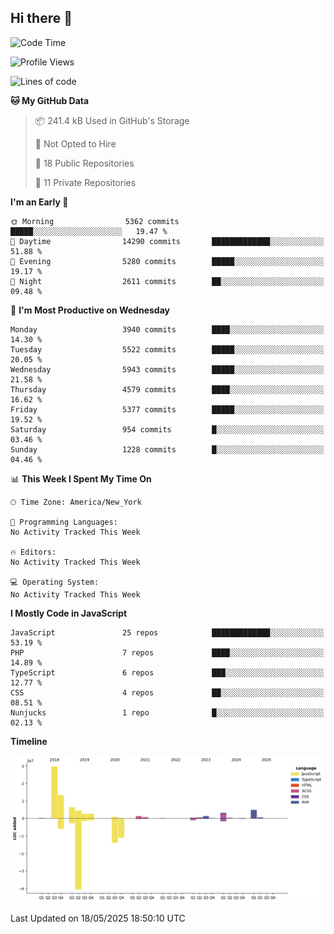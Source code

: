 ## Hi there 👋

<!--START_SECTION:waka-->
![Code Time](http://img.shields.io/badge/Code%20Time-352%20hrs%2032%20mins-blue)

![Profile Views](http://img.shields.io/badge/Profile%20Views-0-blue)

![Lines of code](https://img.shields.io/badge/From%20Hello%20World%20I%27ve%20Written-73.9%20million%20lines%20of%20code-blue)

**🐱 My GitHub Data** 

> 📦 241.4 kB Used in GitHub's Storage 
 > 
> 🚫 Not Opted to Hire
 > 
> 📜 18 Public Repositories 
 > 
> 🔑 11 Private Repositories 
 > 
**I'm an Early 🐤** 

```text
🌞 Morning                5362 commits        █████░░░░░░░░░░░░░░░░░░░░   19.47 % 
🌆 Daytime                14290 commits       █████████████░░░░░░░░░░░░   51.88 % 
🌃 Evening                5280 commits        █████░░░░░░░░░░░░░░░░░░░░   19.17 % 
🌙 Night                  2611 commits        ██░░░░░░░░░░░░░░░░░░░░░░░   09.48 % 
```
📅 **I'm Most Productive on Wednesday** 

```text
Monday                   3940 commits        ████░░░░░░░░░░░░░░░░░░░░░   14.30 % 
Tuesday                  5522 commits        █████░░░░░░░░░░░░░░░░░░░░   20.05 % 
Wednesday                5943 commits        █████░░░░░░░░░░░░░░░░░░░░   21.58 % 
Thursday                 4579 commits        ████░░░░░░░░░░░░░░░░░░░░░   16.62 % 
Friday                   5377 commits        █████░░░░░░░░░░░░░░░░░░░░   19.52 % 
Saturday                 954 commits         █░░░░░░░░░░░░░░░░░░░░░░░░   03.46 % 
Sunday                   1228 commits        █░░░░░░░░░░░░░░░░░░░░░░░░   04.46 % 
```


📊 **This Week I Spent My Time On** 

```text
🕑︎ Time Zone: America/New_York

💬 Programming Languages: 
No Activity Tracked This Week

🔥 Editors: 
No Activity Tracked This Week

💻 Operating System: 
No Activity Tracked This Week
```

**I Mostly Code in JavaScript** 

```text
JavaScript               25 repos            █████████████░░░░░░░░░░░░   53.19 % 
PHP                      7 repos             ████░░░░░░░░░░░░░░░░░░░░░   14.89 % 
TypeScript               6 repos             ███░░░░░░░░░░░░░░░░░░░░░░   12.77 % 
CSS                      4 repos             ██░░░░░░░░░░░░░░░░░░░░░░░   08.51 % 
Nunjucks                 1 repo              █░░░░░░░░░░░░░░░░░░░░░░░░   02.13 % 
```



**Timeline**

![Lines of Code chart](https://raw.githubusercontent.com/wilbertcaba/wilbertcaba/main/assets/bar_graph.png)


 Last Updated on 18/05/2025 18:50:10 UTC
<!--END_SECTION:waka-->

<!--
**wilbertcaba/wilbertcaba** is a ✨ _special_ ✨ repository because its `README.md` (this file) appears on your GitHub profile.

Here are some ideas to get you started:

- 🔭 I’m currently working on ...
- 🌱 I’m currently learning ...
- 👯 I’m looking to collaborate on ...
- 🤔 I’m looking for help with ...
- 💬 Ask me about ...
- 📫 How to reach me: ...
- 😄 Pronouns: ...
- ⚡ Fun fact: ...
-->

